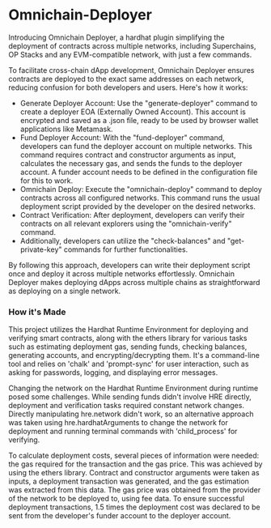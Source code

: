 # Omnichain-Deployer

Introducing Omnichain Deployer, a hardhat plugin simplifying the deployment of contracts across multiple networks, including Superchains, OP Stacks and any EVM-compatible network, with just a few commands.

To facilitate cross-chain dApp development, Omnichain Deployer ensures contracts are deployed to the exact same addresses on each network, reducing confusion for both developers and users. Here's how it works:

- Generate Deployer Account: Use the "generate-deployer" command to create a deployer EOA (Externally Owned Account). This account is encrypted and saved as a .json file, ready to be used by browser wallet applications like Metamask.
- Fund Deployer Account: With the "fund-deployer" command, developers can fund the deployer account on multiple networks. This command requires contract and constructor arguments as input, calculates the necessary gas, and sends the funds to the deployer account. A funder account needs to be defined in the configuration file for this to work.
- Omnichain Deploy: Execute the "omnichain-deploy" command to deploy contracts across all configured networks. This command runs the usual deployment script provided by the developer on the desired networks.
- Contract Verification: After deployment, developers can verify their contracts on all relevant explorers using the "omnichain-verify" command.
- Additionally, developers can utilize the "check-balances" and "get-private-key" commands for further functionalities.

By following this approach, developers can write their deployment script once and deploy it across multiple networks effortlessly. Omnichain Deployer makes deploying dApps across multiple chains as straightforward as deploying on a single network.

### How it's Made

This project utilizes the Hardhat Runtime Environment for deploying and verifying smart contracts, along with the ethers library for various tasks such as estimating deployment gas, sending funds, checking balances, generating accounts, and encrypting/decrypting them. It's a command-line tool and relies on 'chalk' and 'prompt-sync' for user interaction, such as asking for passwords, logging, and displaying error messages.

Changing the network on the Hardhat Runtime Environment during runtime posed some challenges. While sending funds didn't involve HRE directly, deployment and verification tasks required constant network changes. Directly manipulating hre.network didn't work, so an alternative approach was taken using hre.hardhatArguments to change the network for deployment and running terminal commands with 'child_process' for verifying.

To calculate deployment costs, several pieces of information were needed: the gas required for the transaction and the gas price. This was achieved by using the ethers library. Contract and constructor arguments were taken as inputs, a deployment transaction was generated, and the gas estimation was extracted from this data. The gas price was obtained from the provider of the network to be deployed to, using fee data. To ensure successful deployment transactions, 1.5 times the deployment cost was declared to be sent from the developer's funder account to the deployer account.